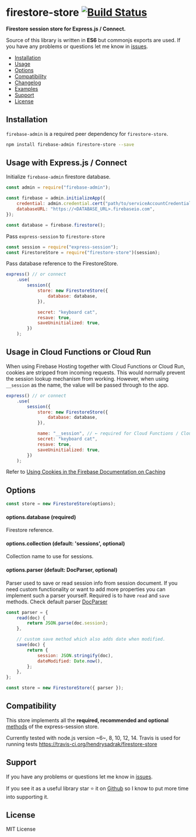 # firestore-store [![Build Status](https://travis-ci.org/hendrysadrak/firestore-store.svg?branch=master)](https://travis-ci.org/hendrysadrak/firestore-store)

**Firestore session store for Express.js / Connect.**

Source of this library is written in **ES6** but commonjs exports are used. If you have any problems or questions let me know in [issues](https://github.com/hendrysadrak/firestore-store/issues).

- [Installation](#installation)
- [Usage](#usage-with-expressjs--connect)
- [Options](#options)
- [Compatibility](#compatibility)
- [Changelog](https://github.com/hendrysadrak/firestore-store/releases)
- [Examples](/examples)
- [Support](#support)
- [License](#license)

## Installation

`firebase-admin` is a required peer dependency for `firestore-store`.

```bash
npm install firebase-admin firestore-store --save
```

## Usage with Express.js / Connect

Initialize `firebase-admin` firestore database.

```javascript
const admin = require("firebase-admin");

const firebase = admin.initializeApp({
	credential: admin.credential.cert("path/to/serviceAccountCredentials.json"),
	databaseURL: "https://<DATABASE_URL>.firebaseio.com",
});

const database = firebase.firestore();
```

Pass `express-session` to `firestore-store`

```javascript
const session = require("express-session");
const FirestoreStore = require("firestore-store")(session);
```

Pass database reference to the FirestoreStore.

```javascript
express() // or connect
	.use(
		session({
			store: new FirestoreStore({
				database: database,
			}),

			secret: "keyboard cat",
			resave: true,
			saveUninitialized: true,
		})
	);
```

## Usage in Cloud Functions or Cloud Run

When using Firebase Hosting together with Cloud Functions or Cloud Run, cookies are stripped from incoming requests. This would normally prevent the session lookup mechanism from working. However, when using `__session` as the name, the value will be passed through to the app.

```javascript
express() // or connect
	.use(
		session({
			store: new FirestoreStore({
				database: database,
			}),

			name: "__session", // ← required for Cloud Functions / Cloud Run
			secret: "keyboard cat",
			resave: true,
			saveUninitialized: true,
		})
	);
```

Refer to [Using Cookies in the Firebase Documentation on Caching](https://firebase.google.com/docs/hosting/manage-cache#using_cookies)

## Options

```javascript
const store = new FirestoreStore(options);
```

#### options.database (required)

Firestore reference.

#### options.collection (default: 'sessions', optional)

Collection name to use for sessions.

#### options.parser (default: DocParser, optional)

Parser used to save or read session info from session document. If you need custom functionality or want to add more properties you can implement such a parser yourself. Required is to have `read` and `save` methods. Check default parser [DocParser](lib/doc-parser.js)

```javascript
const parser = {
	read(doc) {
		return JSON.parse(doc.session);
	},

	// custom save method which also adds date when modified.
	save(doc) {
		return {
			session: JSON.stringify(doc),
			dateModified: Date.now(),
		};
	},
};

const store = new FirestoreStore({ parser });
```

## Compatibility

This store implements all the **required, recommended and optional** [methods](https://github.com/expressjs/session#session-store-implementation) of the express-session store.

Currently tested with node.js version ~6~, 8, 10, 12, 14. Travis is used for running tests https://travis-ci.org/hendrysadrak/firestore-store

## Support

If you have any problems or questions let me know in [issues](https://github.com/hendrysadrak/firestore-store/issues).

If you see it as a useful library star :star: it on [Github](https://github.com/hendrysadrak/firestore-store) so I know to put more time into supporting it.

## License

MIT License
